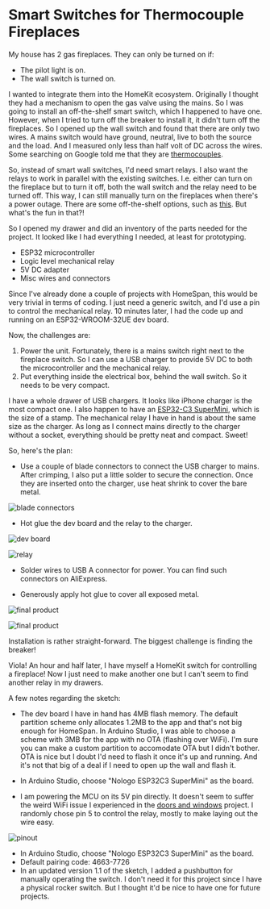 # Smart Switches for Thermocouple Fireplaces

My house has 2 gas fireplaces. They can only be turned on if:

* The pilot light is on.
* The wall switch is turned on.

I wanted to integrate them into the HomeKit ecosystem. Originally I thought they had a mechanism to open the gas valve using the mains. So I was going to install an off-the-shelf smart switch, which I happened to have one. However, when I tried to turn off the breaker to install it, it didn't turn off the fireplaces. So I opened up the wall switch and found that there are only two wires. A mains switch would have ground, neutral, live to both the source and the load. And I measured only less than half volt of DC across the wires. Some searching on Google told me that they are [thermocouples](https://en.wikipedia.org/wiki/Thermocouple).

So, instead of smart wall switches, I'd need smart relays. I also want the relays to work in parallel with the existing switches. I.e. either can turn on the fireplace but to turn it off, both the wall switch and the relay need to be turned off. This way, I can still manually turn on the fireplaces when there's a power outage. There are some off-the-shelf options, such as [this](https://www.amazon.com/Shelly-Bluetooth-Automation-Compatible-Required/dp/B0CQCDPLCF). But what's the fun in that?!

So I opened my drawer and did an inventory of the parts needed for the project. It looked like I had everything I needed, at least for prototyping.

* ESP32 microcontroller
* Logic level mechanical relay
* 5V DC adapter
* Misc wires and connectors

Since I've already done a couple of projects with HomeSpan, this would be very trivial in terms of coding. I just need a generic switch, and I'd use a pin to control the mechanical relay. 10 minutes later, I had the code up and running on an ESP32-WROOM-32UE dev board.

Now, the challenges are:

1. Power the unit. Fortunately, there is a mains switch right next to the fireplace switch. So I can use a USB charger to provide 5V DC to both the microcontroller and the mechanical relay.
2. Put everything inside the electrical box, behind the wall switch. So it needs to be very compact.

I have a whole drawer of USB chargers. It looks like iPhone charger is the most compact one. I also happen to have an [ESP32-C3 SuperMini](https://www.amazon.com/ESP32-C3-Development-Bluetooth-Single-Core-Processor/dp/B0D4QK5V74), which is the size of a stamp. The mechanical relay I have in hand is about the same size as the charger. As long as I connect mains directly to the charger without a socket, everything should be pretty neat and compact. Sweet!

So, here's the plan:

* Use a couple of blade connectors to connect the USB charger to mains. After crimping, I also put a little solder to secure the connection. Once they are inserted onto the charger, use heat shrink to cover the bare metal.

![blade connectors](IMG_0641.jpeg)

* Hot glue the dev board and the relay to the charger.

![dev board](IMG_0642.jpeg)

![relay](IMG_0643.jpeg)

* Solder wires to USB A connector for power. You can find such connectors on AliExpress.

* Generously apply hot glue to cover all exposed metal.

![final product](IMG_0646.jpeg)

![final product](IMG_0644.jpeg)

Installation is rather straight-forward. The biggest challenge is finding the breaker!

Viola! An hour and half later, I have myself a HomeKit switch for controlling a fireplace! Now I just need to make another one but I can't seem to find another relay in my drawers.

A few notes regarding the sketch:

* The dev board I have in hand has 4MB flash memory. The default partition scheme only allocates 1.2MB to the app and that's not big enough for HomeSpan. In Arduino Studio, I was able to choose a scheme with 3MB for the app with no OTA (flashing over WiFi). I'm sure you can make a custom partition to accomodate OTA but I didn't bother. OTA is nice but I doubt I'd need to flash it once it's up and running. And it's not that big of a deal if I need to open up the wall and flash it.

* In Arduino Studio, choose "Nologo ESP32C3 SuperMini" as the board.

* I am powering the MCU on its 5V  pin directly. It doesn't seem to suffer the weird WiFi issue I experienced in the [doors and windows](../doors_and_windows/) project. I randomly chose pin 5 to control the relay, mostly to make laying out the wire easy.

![pinout](esp32-c3-pinout.jpg)
* In Arduino Studio, choose "Nologo ESP32C3 SuperMini" as the board.
* Default pairing code: 4663-7726
* In an updated version 1.1 of the sketch, I added a pushbutton for manually operating the switch. I don't need it for this project since I have a physical rocker switch. But I thought it'd be nice to have one for future projects.